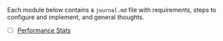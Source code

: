Each module below contains a `journal.md` file with requirements, steps to configure and implement, and general thoughts.

- [ ] [Performance Stats](performance_stats/journal.md)
